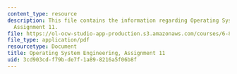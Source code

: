 ```yaml
---
content_type: resource
description: This file contains the information regarding Operating System Engineering,
  Assignment 11.
file: https://ol-ocw-studio-app-production.s3.amazonaws.com/courses/6-828-operating-system-engineering-fall-2012/3cd903cdf79bde7f1a898216a5f06b8f_MIT6_828F12_assignment11.pdf
file_type: application/pdf
resourcetype: Document
title: Operating System Engineering, Assignment 11
uid: 3cd903cd-f79b-de7f-1a89-8216a5f06b8f
---
```

